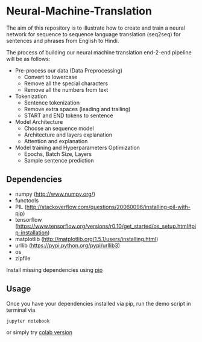 Neural-Machine-Translation
===
The aim of this repository is to illustrate how to create and train a neural network for sequence to sequence language translation (seq2seq) for sentences and phrases from English to Hindi.

The process of building our neural machine translation end-2-end pipeline will be as follows:
  * Pre-process our data (Data Preprocessing)
    * Convert to lowercase
    * Remove all the special characters
    * Remove all the numbers from text
  * Tokenization
    * Sentence tokenization
    * Remove extra spaces (leading and trailing)
    * START and END tokens to sentence
  * Model Architecture
    * Choose an sequence model
    * Architecture and layers explanation
    * Attention and explanation
  * Model training and Hyperparameters Optimization
    * Epochs, Batch Size, Layers
    * Sample sentence prediction
    
## Dependencies

* numpy (http://www.numpy.org/)
* functools
* PIL (http://stackoverflow.com/questions/20060096/installing-pil-with-pip)
* tensorflow (https://www.tensorflow.org/versions/r0.10/get_started/os_setup.html#pip-installation)
* matplotlib (http://matplotlib.org/1.5.1/users/installing.html)
* urllib (https://pypi.python.org/pypi/urllib3)
* os
* zipfile

Install missing dependencies using [pip](https://pip.pypa.io/en/stable/installing/)

## Usage

Once you have your dependencies installed via pip, run the demo script in terminal via

```
jupyter notebook
```
or simply try [colab version](https://colab.research.google.com/drive/1q0fkEHdqco-4mXAUy9GMp8fgxRKErvLi?usp=sharing)
